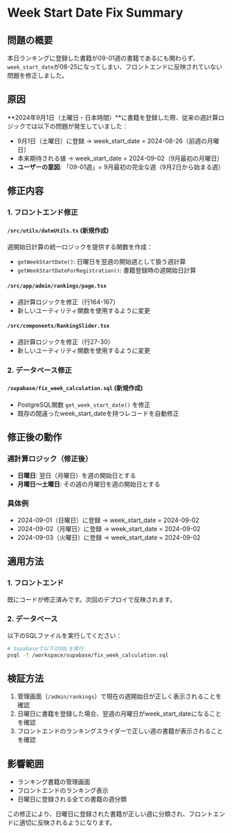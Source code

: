 # Week Start Date Fix Summary

## 問題の概要
本日ランキングに登録した書籍が09-01週の書籍であるにも関わらず、`week_start_date`が08-25になってしまい、フロントエンドに反映されていない問題を修正しました。

## 原因
**2024年9月1日（土曜日・日本時間）**に書籍を登録した際、従来の週計算ロジックでは以下の問題が発生していました：

- 9月1日（土曜日）に登録 → week_start_date = 2024-08-26（前週の月曜日）
- 本来期待される値 → week_start_date = 2024-09-02（9月最初の月曜日）
- **ユーザーの意図**: 「09-01週」= 9月最初の完全な週（9月2日から始まる週）

## 修正内容

### 1. フロントエンド修正

#### `/src/utils/dateUtils.ts` (新規作成)
週開始日計算の統一ロジックを提供する関数を作成：
- `getWeekStartDate()`: 日曜日を翌週の開始週として扱う週計算
- `getWeekStartDateForRegistration()`: 書籍登録時の週開始日計算

#### `/src/app/admin/rankings/page.tsx`
- 週計算ロジックを修正（行164-167）
- 新しいユーティリティ関数を使用するように変更

#### `/src/components/RankingSlider.tsx`
- 週計算ロジックを修正（行27-30）
- 新しいユーティリティ関数を使用するように変更

### 2. データベース修正

#### `/supabase/fix_week_calculation.sql` (新規作成)
- PostgreSQL関数 `get_week_start_date()` を修正
- 既存の間違ったweek_start_dateを持つレコードを自動修正

## 修正後の動作

### 週計算ロジック（修正後）
- **日曜日**: 翌日（月曜日）を週の開始日とする
- **月曜日〜土曜日**: その週の月曜日を週の開始日とする

### 具体例
- 2024-09-01（日曜日）に登録 → week_start_date = 2024-09-02
- 2024-09-02（月曜日）に登録 → week_start_date = 2024-09-02
- 2024-09-03（火曜日）に登録 → week_start_date = 2024-09-02

## 適用方法

### 1. フロントエンド
既にコードが修正済みです。次回のデプロイで反映されます。

### 2. データベース
以下のSQLファイルを実行してください：
```bash
# Supabaseで以下のSQLを実行
psql -f /workspace/supabase/fix_week_calculation.sql
```

## 検証方法

1. 管理画面（`/admin/rankings`）で現在の週開始日が正しく表示されることを確認
2. 日曜日に書籍を登録した場合、翌週の月曜日がweek_start_dateになることを確認
3. フロントエンドのランキングスライダーで正しい週の書籍が表示されることを確認

## 影響範囲
- ランキング書籍の管理画面
- フロントエンドのランキング表示
- 日曜日に登録される全ての書籍の週分類

この修正により、日曜日に登録された書籍が正しい週に分類され、フロントエンドに適切に反映されるようになります。